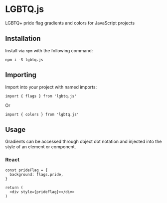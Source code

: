 # LGBTQ.js

LGBTQ+ pride flag gradients and colors for JavaScript projects

## Installation

Install via `npm` with the following command: 

```
npm i -S lgbtq.js
```

## Importing

Import into your project with named imports:

```
import { flags } from 'lgbtq.js'
```

Or

```
import { colors } from 'lgbtq.js'
```

## Usage

Gradients can be accessed through object dot notation and injected into the style of an element or component.

### React

```
const prideFlag = {
  background: flags.pride,
}

return (
  <div style={prideFlag}></div>
)
```


